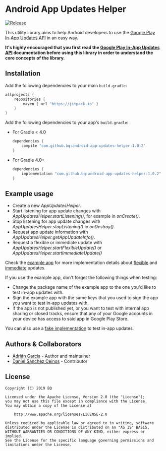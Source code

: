 # Android App Updates Helper
[![Release](https://jitpack.io/v/bq/android-app-updates-helper.svg)](https://jitpack.io/#bq/android-app-updates-helper)

This utility library aims to help Android developers to use the [Google Play In-App Updates API](https://developer.android.com/guide/app-bundle/in-app-updates) in an easy way.

**It's highly encouraged that you first read the [Google Play In-App Updates API](https://developer.android.com/guide/app-bundle/in-app-updates) documentation before using this library in order to understand the core concepts of the library.**

## Installation
Add the following dependencies to your main `build.gradle`:
```groovy
allprojects {
    repositories {
        maven { url "https://jitpack.io" }
    }
}
```

Add the following dependencies to your app's `build.gradle`:

* For Gradle < 4.0
    ```groovy
    dependencies {
        compile "com.github.bq:android-app-updates-helper:1.0.2"
    }
    ```

* For Gradle 4.0+
    ```groovy
    dependencies {
        implementation "com.github.bq:android-app-updates-helper:1.0.2"
    }
    ```

## Example usage
* Create a new _AppUpdatesHelper_.
* Start listening for app update changes with _AppUpdatesHelper.startListening()_, for example in _onCreate()_.
* Stop listening for app update changes with _AppUpdatesHelper.stopListening()_ in _onDestroy()_.
* Request app update information with _AppUpdatesHelper.getAppUpdateInfo()_.
* Request a flexible or immediate update with _AppUpdatesHelper.startFlexibleUpdate()_ or _AppUpdatesHelper.startImmediateUpdate()_

Check the [example app](app) for more implementation details about [flexible](app/src/main/kotlin/com/bq/appupdateshelper/flexible/FlexibleUpdateActivity.kt)
and [immediate](app/src/main/kotlin/com/bq/appupdateshelper/immediate/ImmediateUpdateActivity.kt) updates. 

If you use the example app, don't forget the following things when testing:
* Change the package name of the example app to the one you'd like to test in-app updates with.
* Sign the example app with the same keys that you used to sign the app you want to test in-app updates with.
* If the app is not published yet, or you want to test with internal app sharing or closed tracks, ensure that any of your Google accounts in your device has access to said app in Google Play Store.

You can also use a [fake implementation](app/src/main/kotlin/com/bq/appupdateshelper/fake/FakeUpdateActivity.kt) to test in-app updates.

## Authors & Collaborators
* [Adrián García](https://github.com/adriangl) - Author and maintainer
* [Daniel Sánchez Ceinos](https://github.com/danielceinos) - Contributor

## License
```
Copyright (C) 2019 BQ

Licensed under the Apache License, Version 2.0 (the "License");
you may not use this file except in compliance with the License.
You may obtain a copy of the License at

    http://www.apache.org/licenses/LICENSE-2.0

Unless required by applicable law or agreed to in writing, software
distributed under the License is distributed on an "AS IS" BASIS,
WITHOUT WARRANTIES OR CONDITIONS OF ANY KIND, either express or implied.
See the License for the specific language governing permissions and
limitations under the License.
```
